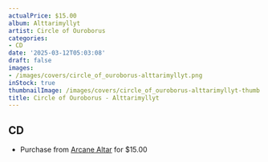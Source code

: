```yaml
---
actualPrice: $15.00
album: Alttarimyllyt
artist: Circle of Ouroborus
categories:
- CD
date: '2025-03-12T05:03:08'
draft: false
images:
- /images/covers/circle_of_ouroborus-alttarimyllyt.png
inStock: true
thumbnailImage: /images/covers/circle_of_ouroborus-alttarimyllyt-thumb.png
title: Circle of Ouroborus - Alttarimyllyt
---
```


## CD
* Purchase from [Arcane Altar](https://arcanealtar.bigcartel.com/product/circle-of-ouroborus-alttarimyllyt-cd) for $15.00
